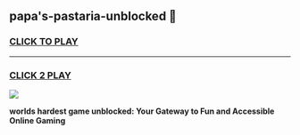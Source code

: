 
## papa's-pastaria-unblocked 👋
<h3>
<a href="https://premium.freeplayer.one?title=papa's-pastaria-unblocked&ref=14F">CLICK TO PLAY</a></h3>
<hr>

<h3>
<a href="https://premium.freeplayer.one?title=papa's-pastaria-unblocked&ref=14F">CLICK 2 PLAY</a>
  
</h3>

<a href="https://premium.freeplayer.one?title=papa's-pastaria-unblocked&ref=12F/"><img src="https://clearcache.store/games.png"></a>


**worlds hardest game unblocked: Your Gateway to Fun and Accessible Online Gaming**
